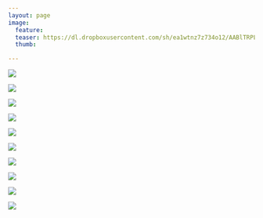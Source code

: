 ```yaml
---
layout: page
image:
  feature:
  teaser: https://dl.dropboxusercontent.com/sh/ea1wtnz7z734o12/AABlTRPLqViRLVW00duHK_-Fa/abstraktit-muut/2/DS48507-245px.jpg
  thumb:

---
```


[![](https://dl.dropboxusercontent.com/sh/ea1wtnz7z734o12/AAA9XgJMcefT1OYsjC5E2ztUa/abstraktit-muut/2/DS48507-800px.jpg)](https://dl.dropboxusercontent.com/sh/ea1wtnz7z734o12/AAD5B5j9oKSA2fCNDBA0O3faa/abstraktit-muut/2/DS48507.jpg)

[![](https://dl.dropboxusercontent.com/sh/ea1wtnz7z734o12/AACNdJN_jqdj4qkPjFW0tkfTa/abstraktit-muut/2/DS48508-800px.jpg)](https://dl.dropboxusercontent.com/sh/ea1wtnz7z734o12/AAA88hTb-E1w4zTx-Vf4czW_a/abstraktit-muut/2/DS48508.jpg)

[![](https://dl.dropboxusercontent.com/sh/ea1wtnz7z734o12/AADZwu5_f0HX_RS2zEIwN_xza/abstraktit-muut/2/DS48509-800px.jpg)](https://dl.dropboxusercontent.com/sh/ea1wtnz7z734o12/AAD3dAcOLCru-NSOdR2M5yQfa/abstraktit-muut/2/DS48509.jpg)

[![](https://dl.dropboxusercontent.com/sh/ea1wtnz7z734o12/AACzd1fPlk_kAbcjs1PM_Ieka/abstraktit-muut/2/DS48514-800px.jpg)](https://dl.dropboxusercontent.com/sh/ea1wtnz7z734o12/AAA9xi_5Jy-_HtDKLlU4Sq85a/abstraktit-muut/2/DS48514.jpg)

[![](https://dl.dropboxusercontent.com/sh/ea1wtnz7z734o12/AACMz4hBbH_dxFekc8ZneAgDa/abstraktit-muut/2/DS48528-800px.jpg)](https://dl.dropboxusercontent.com/sh/ea1wtnz7z734o12/AABk0_8gwDUhMbapyBTtWWZma/abstraktit-muut/2/DS48528.jpg)

[![](https://dl.dropboxusercontent.com/sh/ea1wtnz7z734o12/AABNdLQU8EqP2w5x5hs2KsNia/abstraktit-muut/2/DS48538-800px.jpg)](https://dl.dropboxusercontent.com/sh/ea1wtnz7z734o12/AAAzx8uyBsQVMwbzTn4XA_81a/abstraktit-muut/2/DS48538.jpg)

[![](https://dl.dropboxusercontent.com/sh/ea1wtnz7z734o12/AABUj5DMBlmKCiH6eu67Ad7Ua/abstraktit-muut/2/DS48544-800px.jpg)](https://dl.dropboxusercontent.com/sh/ea1wtnz7z734o12/AACBZwYJ1WJNtMP1Vkol_D0ra/abstraktit-muut/2/DS48544.jpg)

[![](https://dl.dropboxusercontent.com/sh/ea1wtnz7z734o12/AAB5tJvX3rhiYp9_ZfXG88h2a/abstraktit-muut/2/DS48566-800px.jpg)](https://dl.dropboxusercontent.com/sh/ea1wtnz7z734o12/AABA6Bqy5rkMTjPa87A9hHWwa/abstraktit-muut/2/DS48566.jpg)

[![](https://dl.dropboxusercontent.com/sh/ea1wtnz7z734o12/AAAgvRL7QUjfeHZkfuQjG86Na/abstraktit-muut/2/DS48582-800px.jpg)](https://dl.dropboxusercontent.com/sh/ea1wtnz7z734o12/AAAr357K9cgsE_v3tFVnsutwa/abstraktit-muut/2/DS48582.jpg)

[![](https://dl.dropboxusercontent.com/sh/ea1wtnz7z734o12/AADGSySafONBJlvObopApmj_a/abstraktit-muut/2/DS48600-800px.jpg)](https://dl.dropboxusercontent.com/sh/ea1wtnz7z734o12/AAC7bJBFULbGroBBoHIGTLgma/abstraktit-muut/2/DS48600.jpg)
